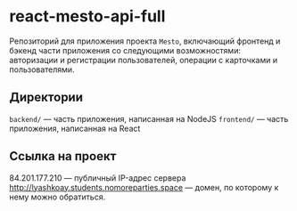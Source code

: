 # react-mesto-api-full

Репозиторий для приложения проекта `Mesto`, включающий фронтенд и бэкенд части приложения со следующими возможностями: авторизации и регистрации пользователей, операции с карточками и пользователями.

## Директории
 
`backend/` — часть приложения, написанная на NodeJS
`frontend/` — часть приложения, написанная на React

## Ссылка на проект

84.201.177.210 — публичный IP-адрес сервера
http://lyashkoay.students.nomoreparties.space — домен, по которому к нему можно обратиться.
  
